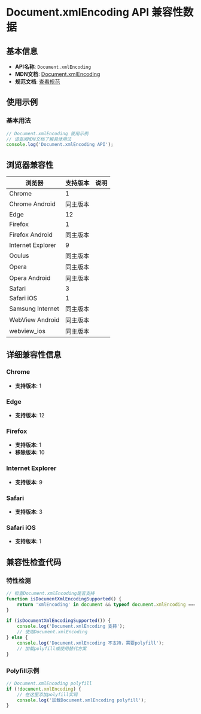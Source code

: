 # Document.xmlEncoding API 兼容性数据

## 基本信息

- **API名称**: `Document.xmlEncoding`
- **MDN文档**: [Document.xmlEncoding](https://developer.mozilla.org/docs/Web/API/Document/xmlEncoding)
- **规范文档**: [查看规范](https://dom.spec.whatwg.org/#dom-document-xmlencoding)

## 使用示例

### 基本用法

```javascript
// Document.xmlEncoding 使用示例
// 请查阅MDN文档了解具体用法
console.log('Document.xmlEncoding API');
```

## 浏览器兼容性

| 浏览器 | 支持版本 | 说明 |
|--------|----------|------|
| Chrome | 1 |  |
| Chrome Android | 同主版本 |  |
| Edge | 12 |  |
| Firefox | 1 |  |
| Firefox Android | 同主版本 |  |
| Internet Explorer | 9 |  |
| Oculus | 同主版本 |  |
| Opera | 同主版本 |  |
| Opera Android | 同主版本 |  |
| Safari | 3 |  |
| Safari iOS | 1 |  |
| Samsung Internet | 同主版本 |  |
| WebView Android | 同主版本 |  |
| webview_ios | 同主版本 |  |

## 详细兼容性信息

### Chrome

- **支持版本**: 1

### Edge

- **支持版本**: 12

### Firefox

- **支持版本**: 1
- **移除版本**: 10

### Internet Explorer

- **支持版本**: 9

### Safari

- **支持版本**: 3

### Safari iOS

- **支持版本**: 1

## 兼容性检查代码

### 特性检测

```javascript
// 检查Document.xmlEncoding是否支持
function isDocumentXmlEncodingSupported() {
    return 'xmlEncoding' in document && typeof document.xmlEncoding === 'function';
}

if (isDocumentXmlEncodingSupported()) {
    console.log('Document.xmlEncoding 支持');
    // 使用Document.xmlEncoding
} else {
    console.log('Document.xmlEncoding 不支持，需要polyfill');
    // 加载polyfill或使用替代方案
}
```

### Polyfill示例

```javascript
// Document.xmlEncoding polyfill
if (!document.xmlEncoding) {
    // 在这里添加polyfill实现
    console.log('加载Document.xmlEncoding polyfill');
}
```

